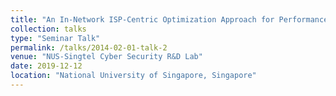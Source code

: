 ```yaml
---
title: "An In-Network ISP-Centric Optimization Approach for Performance Improvement of the Last-Mile Internet Users"
collection: talks
type: "Seminar Talk"
permalink: /talks/2014-02-01-talk-2
venue: "NUS-Singtel Cyber Security R&D Lab"
date: 2019-12-12
location: "National University of Singapore, Singapore"
---
```

